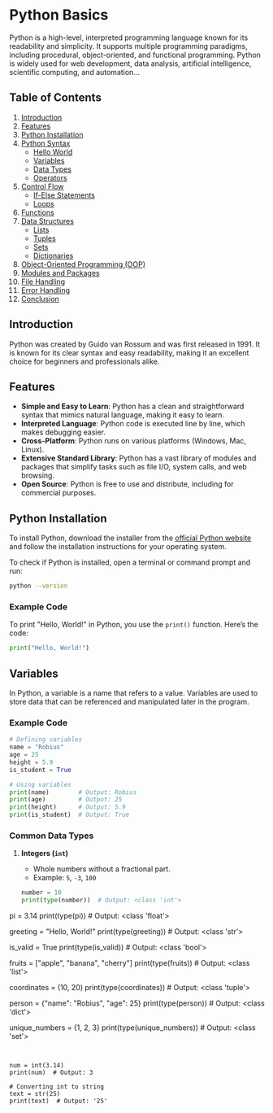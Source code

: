 # Python Basics

Python is a high-level, interpreted programming language known for its readability and simplicity. It supports multiple programming paradigms, including procedural, object-oriented, and functional programming. Python is widely used for web development, data analysis, artificial intelligence, scientific computing, and automation...

## Table of Contents

1. [Introduction](#introduction)
2. [Features](#features)
3. [Python Installation](#python-installation)
4. [Python Syntax](#python-syntax)
   - [Hello World](#hello-world)
   - [Variables](#variables)
   - [Data Types](#data-types)
   - [Operators](#operators)
5. [Control Flow](#control-flow)
   - [If-Else Statements](#if-else-statements)
   - [Loops](#loops)
6. [Functions](#functions)
7. [Data Structures](#data-structures)
   - [Lists](#lists)
   - [Tuples](#tuples)
   - [Sets](#sets)
   - [Dictionaries](#dictionaries)
8. [Object-Oriented Programming (OOP)](#object-oriented-programming-oop)
9. [Modules and Packages](#modules-and-packages)
10. [File Handling](#file-handling)
11. [Error Handling](#error-handling)
12. [Conclusion](#conclusion)

## Introduction

Python was created by Guido van Rossum and was first released in 1991. It is known for its clear syntax and easy readability, making it an excellent choice for beginners and professionals alike.

## Features

- **Simple and Easy to Learn**: Python has a clean and straightforward syntax that mimics natural language, making it easy to learn.
- **Interpreted Language**: Python code is executed line by line, which makes debugging easier.
- **Cross-Platform**: Python runs on various platforms (Windows, Mac, Linux).
- **Extensive Standard Library**: Python has a vast library of modules and packages that simplify tasks such as file I/O, system calls, and web browsing.
- **Open Source**: Python is free to use and distribute, including for commercial purposes.

## Python Installation

To install Python, download the installer from the [official Python website](https://www.python.org/downloads/) and follow the installation instructions for your operating system.

To check if Python is installed, open a terminal or command prompt and run:

```bash
python --version
```


### Example Code

To print "Hello, World!" in Python, you use the `print()` function. Here’s the code:

```python
print("Hello, World!")
```

## Variables

In Python, a variable is a name that refers to a value. Variables are used to store data that can be referenced and manipulated later in the program.

### Example Code

```python
# Defining variables
name = "Robius"
age = 25
height = 5.9
is_student = True

# Using variables
print(name)        # Output: Robius
print(age)         # Output: 25
print(height)      # Output: 5.9
print(is_student)  # Output: True
```

### Common Data Types

1. **Integers (`int`)**
   - Whole numbers without a fractional part.
   - Example: `5`, `-3`, `100`

   ```python
   number = 10
   print(type(number))  # Output: <class 'int'>

pi = 3.14
print(type(pi))  # Output: <class 'float'>

greeting = "Hello, World!"
print(type(greeting))  # Output: <class 'str'>

is_valid = True
print(type(is_valid))  # Output: <class 'bool'>

fruits = ["apple", "banana", "cherry"]
print(type(fruits))  # Output: <class 'list'>

coordinates = (10, 20)
print(type(coordinates))  # Output: <class 'tuple'>

person = {"name": "Robius", "age": 25}
print(type(person))  # Output: <class 'dict'>

unique_numbers = {1, 2, 3}
print(type(unique_numbers))  # Output: <class 'set'>


```
```

```

num = int(3.14)
print(num)  # Output: 3

# Converting int to string
text = str(25)
print(text)  # Output: '25'
```
